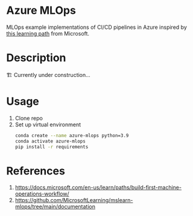 # Azure MLOps
MLOps example implementations of CI/CD pipelines in Azure inspired by [this learning path](https://docs.microsoft.com/en-us/learn/paths/build-first-machine-operations-workflow/) from Microsoft.

# Description
🏗 Currently under construction...

# Usage
1. Clone repo
2. Set up virtual environment
    ```bash
    conda create --name azure-mlops python=3.9
    conda activate azure-mlops
    pip install -r requirements
    ```

# References
1. https://docs.microsoft.com/en-us/learn/paths/build-first-machine-operations-workflow/
1. https://github.com/MicrosoftLearning/mslearn-mlops/tree/main/documentation
